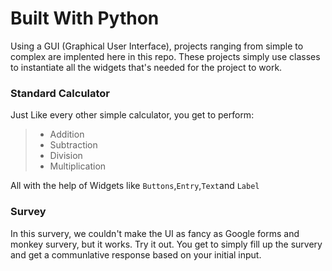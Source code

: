 # Built With Python

Using a GUI (Graphical User Interface), projects ranging from simple to complex are implented here in this repo. These projects simply use classes to instantiate all the widgets that's needed for the project to work.

### Standard Calculator

Just Like every other simple calculator, you get to perform:
> - Addition
> - Subtraction
> - Division
> - Multiplication

All with the help of Widgets like `Buttons`,`Entry`,`Text`and `Label`


### Survey
In this survery, we couldn't make the UI as fancy as Google forms and monkey survery, but it works.
Try it out. You get to simply fill up the survery and get a communlative response based on your initial input.



